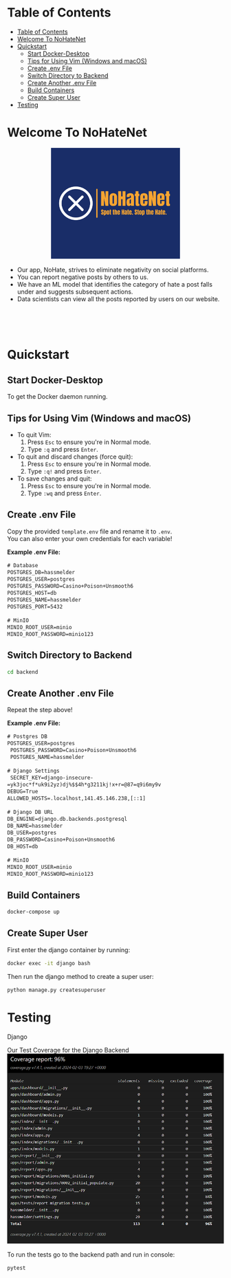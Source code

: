 # Table of Contents
- [Table of Contents](#table-of-contents)
- [Welcome To NoHateNet](#welcome-to-nohatenet)
- [Quickstart](#quickstart)
  - [Start Docker-Desktop](#start-docker-desktop)
  - [Tips for Using Vim (Windows and macOS)](#tips-for-using-vim-windows-and-macos)
  - [Create .env File](#create-env-file)
  - [Switch Directory to Backend](#switch-directory-to-backend)
  - [Create Another .env File](#create-another-env-file)
  - [Build Containers](#build-containers)
  - [Create Super User](#create-super-user)
- [Testing](#testing)


# Welcome To NoHateNet
<p align="center"><img src="frontend/public/assets/img/logo/blue-yellow-logo.png" width="300" alt="Logo"/></p>

- Our app, NoHate, strives to eliminate negativity on social platforms.
- You can report negative posts by others to us.
- We have an ML model that identifies the category of hate a post falls under and suggests subsequent actions.
- Data scientists can view all the posts reported by users on our website.

<br/>
<br/>
<br/>

# Quickstart

## Start Docker-Desktop
   To get the Docker daemon running.


## Tips for Using Vim (Windows and macOS)
   - To quit Vim:
     1. Press `Esc` to ensure you're in Normal mode.
     2. Type `:q` and press `Enter`.
   - To quit and discard changes (force quit):
     1. Press `Esc` to ensure you're in Normal mode.
     2. Type `:q!` and press `Enter`.
   - To save changes and quit:
     1. Press `Esc` to ensure you're in Normal mode.
     2. Type `:wq` and press `Enter`.

## Create .env File
   Copy the provided `template.env` file and rename it to `.env`. 
   <br/>You can also enter your own credentials for each variable!

   **Example .env File:**
   ```dotenv
   # Database
   POSTGRES_DB=hassmelder
   POSTGRES_USER=postgres
   POSTGRES_PASSWORD=Casino+Poison+Unsmooth6
   POSTGRES_HOST=db
   POSTGRES_NAME=hassmelder
   POSTGRES_PORT=5432

   # MinIO
   MINIO_ROOT_USER=minio
   MINIO_ROOT_PASSWORD=minio123
   ```

## Switch Directory to Backend
   ``` bash
   cd backend
   ```

## Create Another .env File
   Repeat the step above!

   **Example .env File:**
   ```dotenv
   # Postgres DB
   POSTGRES_USER=postgres
	POSTGRES_PASSWORD=Casino+Poison+Unsmooth6
	POSTGRES_NAME=hassmelder

   # Django Settings
	SECRET_KEY=django-insecure-=yk3joc*f*uk9i2yz)dj%$$4h*g3211kj!x+r=@87=q9i6my9v
   DEBUG=True
   ALLOWED_HOSTS=.localhost,141.45.146.238,[::1]

   # Django DB URL
   DB_ENGINE=django.db.backends.postgresql
   DB_NAME=hassmelder
   DB_USER=postgres
   DB_PASSWORD=Casino+Poison+Unsmooth6
   DB_HOST=db

   # MinIO
   MINIO_ROOT_USER=minio
   MINIO_ROOT_PASSWORD=minio123
   ```

## Build Containers 
   ``` bash
   docker-compose up
   ```

## Create Super User
   First enter the django container by running:
   ``` bash
   docker exec -it django bash 
   ```

   Then run the django method to create a super user:
   ``` bash
   python manage.py createsuperuser
   ```

# Testing

   Django
   <br/>

   Our Test Coverage for the Django Backend <br />
   <img src="test_coverage/Coverage_2024-02-03.png" width="600" alt="Test Coverage Django"/>

   To run the tests go to the backend path and run in console:
   ``` bash
   pytest
   ```